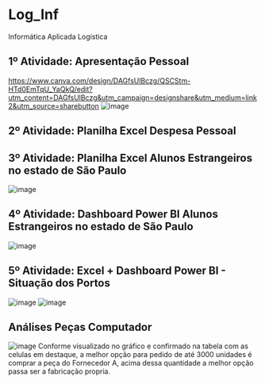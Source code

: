 # Log_Inf
Informática Aplicada Logística

## 1º Atividade: Apresentação Pessoal
https://www.canva.com/design/DAGfsUlBczg/QSCStm-HTd0EmTqU_YaQkQ/edit?utm_content=DAGfsUlBczg&utm_campaign=designshare&utm_medium=link2&utm_source=sharebutton
![image](https://github.com/user-attachments/assets/16f179e9-ca82-4da5-a22c-566b84ea8efc)

## 2º Atividade: Planilha Excel Despesa Pessoal

## 3º Atividade: Planilha Excel Alunos Estrangeiros no estado de São Paulo
![image](https://github.com/user-attachments/assets/f00df99c-7b2c-4f7d-b8d7-c54030fc53d1)

## 4º Atividade: Dashboard Power BI Alunos Estrangeiros no estado de São Paulo
![image](https://github.com/user-attachments/assets/ae332413-771c-4f25-9c19-7a1f6bb1b41b)

## 5º Atividade: Excel + Dashboard Power BI - Situação dos Portos
![image](https://github.com/user-attachments/assets/33600766-de65-43aa-beda-1ebe4446baaf)
![image](https://github.com/user-attachments/assets/26dde0ef-0fe1-4cac-bc2a-21199ee07ae8)

## Análises Peças Computador
![image](https://github.com/user-attachments/assets/01b0b42f-cdee-4ae4-8361-5a42e299aa01)
Conforme visualizado no gráfico e confirmado na tabela com as celulas em destaque, a melhor opção para pedido de até 3000 unidades é comprar a peça do Fornecedor A, acima dessa quantidade a melhor opção passa ser a fabricação propria.

